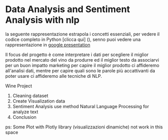 # Data Analysis and Sentiment Analysis with nlp
la seguente rappresentazione estrapola i concetti essenziali, per vedere il codice completo in Python [clicca qui] (), senno puoi vedere una rappresentazione in [google presentation](https://docs.google.com/presentation/d/15xcLOsAlaafO6LvSy9XRyjX7a-JPYaXHCRBXGUfrZLk/edit?usp=sharing)

Il focus del progetto è come interpretare i dati per scegliere il miglior prodotto nel mercato del vino da produrre ed il miglior testo da associarvi per un buon impatto marketing 
per capire il miglior prodotto ci affideremo all'analisi dati, mentre per capire quali sono le parole più accattivanti da poter usare ci affideremo  alle tecniche di NLP. 


Wine Project
1) Cleaning dataset
2) Create Visualization data
3) Sentiment Analysis use method Natural Language Processing for analyze text 
4) Conclusion

ps: Some Plot with Plotly library (visualizzazioni dinamiche) not work in this space
